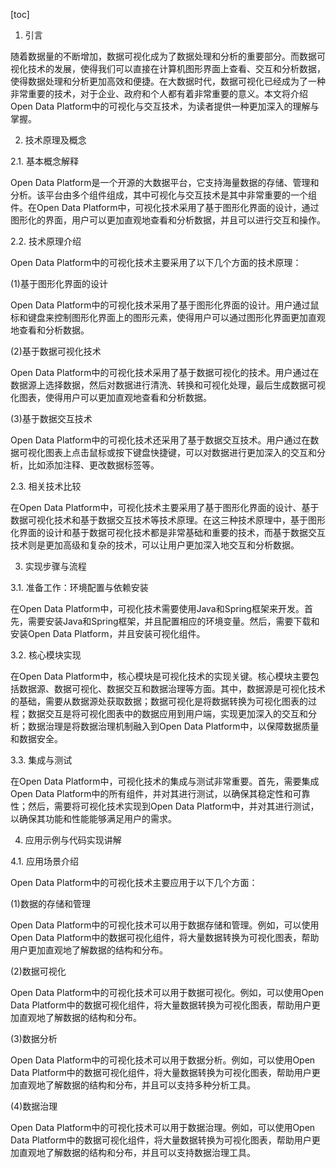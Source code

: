 
[toc]                    
                
                
1. 引言

随着数据量的不断增加，数据可视化成为了数据处理和分析的重要部分。而数据可视化技术的发展，使得我们可以直接在计算机图形界面上查看、交互和分析数据，使得数据处理和分析更加高效和便捷。在大数据时代，数据可视化已经成为了一种非常重要的技术，对于企业、政府和个人都有着非常重要的意义。本文将介绍Open Data Platform中的可视化与交互技术，为读者提供一种更加深入的理解与掌握。

2. 技术原理及概念

2.1. 基本概念解释

Open Data Platform是一个开源的大数据平台，它支持海量数据的存储、管理和分析。该平台由多个组件组成，其中可视化与交互技术是其中非常重要的一个组件。在Open Data Platform中，可视化技术采用了基于图形化界面的设计，通过图形化的界面，用户可以更加直观地查看和分析数据，并且可以进行交互和操作。

2.2. 技术原理介绍

Open Data Platform中的可视化技术主要采用了以下几个方面的技术原理：

(1)基于图形化界面的设计

Open Data Platform中的可视化技术采用了基于图形化界面的设计。用户通过鼠标和键盘来控制图形化界面上的图形元素，使得用户可以通过图形化界面更加直观地查看和分析数据。

(2)基于数据可视化技术

Open Data Platform中的可视化技术采用了基于数据可视化的技术。用户通过在数据源上选择数据，然后对数据进行清洗、转换和可视化处理，最后生成数据可视化图表，使得用户可以更加直观地查看和分析数据。

(3)基于数据交互技术

Open Data Platform中的可视化技术还采用了基于数据交互技术。用户通过在数据可视化图表上点击鼠标或按下键盘快捷键，可以对数据进行更加深入的交互和分析，比如添加注释、更改数据标签等。

2.3. 相关技术比较

在Open Data Platform中，可视化技术主要采用了基于图形化界面的设计、基于数据可视化技术和基于数据交互技术等技术原理。在这三种技术原理中，基于图形化界面的设计和基于数据可视化技术都是非常基础和重要的技术，而基于数据交互技术则是更加高级和复杂的技术，可以让用户更加深入地交互和分析数据。

3. 实现步骤与流程

3.1. 准备工作：环境配置与依赖安装

在Open Data Platform中，可视化技术需要使用Java和Spring框架来开发。首先，需要安装Java和Spring框架，并且配置相应的环境变量。然后，需要下载和安装Open Data Platform，并且安装可视化组件。

3.2. 核心模块实现

在Open Data Platform中，核心模块是可视化技术的实现关键。核心模块主要包括数据源、数据可视化、数据交互和数据治理等方面。其中，数据源是可视化技术的基础，需要从数据源处获取数据；数据可视化是将数据转换为可视化图表的过程；数据交互是将可视化图表中的数据应用到用户端，实现更加深入的交互和分析；数据治理是将数据治理机制融入到Open Data Platform中，以保障数据质量和数据安全。

3.3. 集成与测试

在Open Data Platform中，可视化技术的集成与测试非常重要。首先，需要集成Open Data Platform中的所有组件，并对其进行测试，以确保其稳定性和可靠性；然后，需要将可视化技术实现到Open Data Platform中，并对其进行测试，以确保其功能和性能能够满足用户的需求。

4. 应用示例与代码实现讲解

4.1. 应用场景介绍

Open Data Platform中的可视化技术主要应用于以下几个方面：

(1)数据的存储和管理

Open Data Platform中的可视化技术可以用于数据存储和管理。例如，可以使用Open Data Platform中的数据可视化组件，将大量数据转换为可视化图表，帮助用户更加直观地了解数据的结构和分布。

(2)数据可视化

Open Data Platform中的可视化技术可以用于数据可视化。例如，可以使用Open Data Platform中的数据可视化组件，将大量数据转换为可视化图表，帮助用户更加直观地了解数据的结构和分布。

(3)数据分析

Open Data Platform中的可视化技术可以用于数据分析。例如，可以使用Open Data Platform中的数据可视化组件，将大量数据转换为可视化图表，帮助用户更加直观地了解数据的结构和分布，并且可以支持多种分析工具。

(4)数据治理

Open Data Platform中的可视化技术可以用于数据治理。例如，可以使用Open Data Platform中的数据可视化组件，将大量数据转换为可视化图表，帮助用户更加直观地了解数据的结构和分布，并且可以支持数据治理工具。

